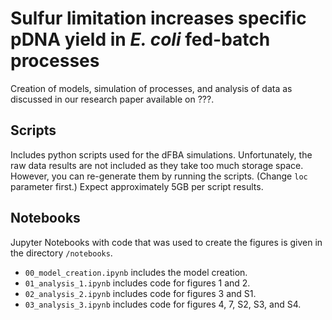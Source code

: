 # Sulfur limitation increases specific pDNA yield in *E. coli* fed-batch processes

Creation of models, simulation of processes, and analysis of data as discussed in our research paper available on ???.

## Scripts
Includes python scripts used for the dFBA simulations.
Unfortunately, the raw data results are not included as they take too much storage space.
However, you can re-generate them by running the scripts. (Change ``loc`` parameter first.)
Expect approximately 5GB per script results.

## Notebooks
Jupyter Notebooks with code that was used to create the figures is given in the directory ``/notebooks``.

* ``00_model_creation.ipynb`` includes the model creation.
* ``01_analysis_1.ipynb`` includes code for figures 1 and 2.
* ``02_analysis_2.ipynb`` includes code for figures 3 and S1. 
* ``03_analysis_3.ipynb`` includes code for figures 4, 7, S2, S3, and S4.
